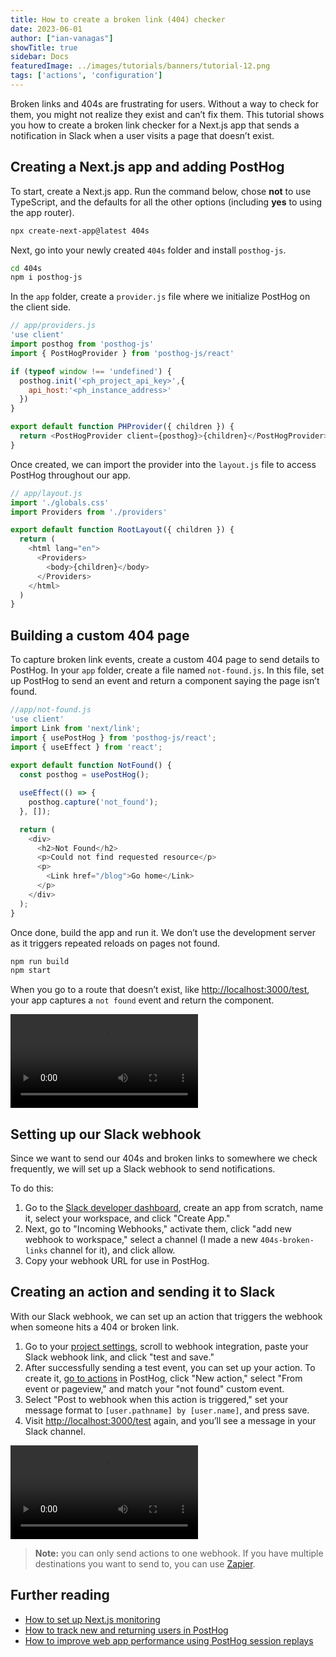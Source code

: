 ```yaml
---
title: How to create a broken link (404) checker
date: 2023-06-01
author: ["ian-vanagas"]
showTitle: true
sidebar: Docs
featuredImage: ../images/tutorials/banners/tutorial-12.png
tags: ['actions', 'configuration']
---
```

Broken links and 404s are frustrating for users. Without a way to check for them, you might not realize they exist and can’t fix them. This tutorial shows you how to create a broken link checker for a Next.js app that sends a notification in Slack when a user visits a page that doesn’t exist.

## Creating a Next.js app and adding PostHog

To start, create a Next.js app. Run the command below, chose **not** to use TypeScript, and the defaults for all the other options (including **yes** to using the app router).

```bash
npx create-next-app@latest 404s
```

Next, go into your newly created `404s` folder and install `posthog-js`.

```bash
cd 404s 
npm i posthog-js
```

In the `app` folder, create a `provider.js` file where we initialize PostHog on the client side.

```js
// app/providers.js
'use client'
import posthog from 'posthog-js'
import { PostHogProvider } from 'posthog-js/react'

if (typeof window !== 'undefined') {
  posthog.init('<ph_project_api_key>',{
    api_host:'<ph_instance_address>'
  })
}

export default function PHProvider({ children }) {
  return <PostHogProvider client={posthog}>{children}</PostHogProvider>
}
```

Once created, we can import the provider into the `layout.js` file to access PostHog throughout our app.

```js
// app/layout.js
import './globals.css'
import Providers from './providers'

export default function RootLayout({ children }) {
  return (
    <html lang="en">
      <Providers>
        <body>{children}</body>
      </Providers>
    </html>
  )
}
```

## Building a custom 404 page

To capture broken link events, create a custom 404 page to send details to PostHog. In your `app` folder, create a file named `not-found.js`. In this file, set up PostHog to send an event and return a component saying the page isn’t found.

```js
//app/not-found.js
'use client'
import Link from 'next/link';
import { usePostHog } from 'posthog-js/react';
import { useEffect } from 'react';
 
export default function NotFound() {
  const posthog = usePostHog();

  useEffect(() => {
    posthog.capture('not_found');
  }, []);

  return (
    <div>
      <h2>Not Found</h2>
      <p>Could not find requested resource</p>
      <p>
        <Link href="/blog">Go home</Link>
      </p>
    </div>
  );
}
```

Once done, build the app and run it. We don’t use the development server as it triggers repeated reloads on pages not found. 

```bash
npm run build
npm start
```

When you go to a route that doesn’t exist, like [http://localhost:3000/test](http://localhost:3000/test), your app captures a `not found` event and return the component.

![Not found event](../images/tutorials/broken-link-checker/not-found.mp4)

## Setting up our Slack webhook

Since we want to send our 404s and broken links to somewhere we check frequently, we will set up a Slack webhook to send notifications.

To do this: 

1. Go to the [Slack developer dashboard](https://api.slack.com/apps?new_app=1), create an app from scratch, name it, select your workspace, and click "Create App." 
2. Next, go to "Incoming Webhooks," activate them, click "add new webhook to workspace," select a channel (I made a new `404s-broken-links` channel for it), and click allow.
3. Copy your webhook URL for use in PostHog.

## Creating an action and sending it to Slack

With our Slack webhook, we can set up an action that triggers the webhook when someone hits a 404 or broken link. 

1. Go to your [project settings](https://app.posthog.com/project/settings#webhook), scroll to webhook integration, paste your Slack webhook link, and click "test and save."
2. After successfully sending a test event, you can set up your action. To create it, [go to actions](https://app.posthog.com/data-management/actions) in PostHog, click "New action," select "From event or pageview," and match your "not found" custom event. 
3. Select "Post to webhook when this action is triggered," set your message format to `[user.pathname] by [user.name]`, and press save.
4. Visit [http://localhost:3000/test](http://localhost:3000/test) again, and you’ll see a message in your Slack channel.

![Slack](../images/tutorials/broken-link-checker/slack.mp4)

> **Note:** you can only send actions to one webhook. If you have multiple destinations you want to send to, you can use [Zapier](/docs/apps/zapier-connector).

## Further reading

- [How to set up Next.js monitoring](/tutorials/nextjs-monitoring)
- [How to track new and returning users in PostHog](/tutorials/track-new-returning-users)
- [How to improve web app performance using PostHog session replays](/tutorials/performance-metrics)
